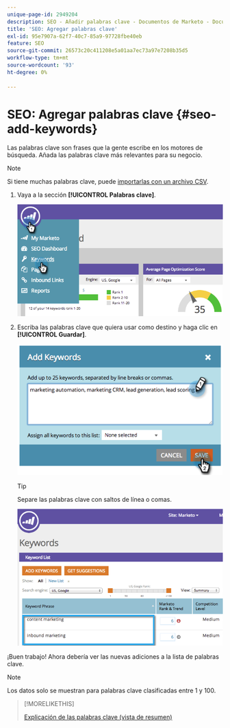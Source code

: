 ```yaml
---
unique-page-id: 2949204
description: SEO - Añadir palabras clave - Documentos de Marketo - Documentación del producto
title: 'SEO: Agregar palabras clave'
exl-id: 95e7907a-62f7-40c7-85a9-97728fbe40eb
feature: SEO
source-git-commit: 26573c20c411208e5a01aa7ec73a97e7208b35d5
workflow-type: tm+mt
source-wordcount: '93'
ht-degree: 0%

---
```


# SEO: Agregar palabras clave {#seo-add-keywords}

Las palabras clave son frases que la gente escribe en los motores de búsqueda. Añada las palabras clave más relevantes para su negocio.

>[!NOTE]
>
>Si tiene muchas palabras clave, puede [importarlas con un archivo CSV](/help/marketo/product-docs/additional-apps/seo/keywords/seo-importing-keywords-with-a-csv.md).

1. Vaya a la sección **[!UICONTROL Palabras clave]**.

   ![](assets/image2014-9-18-11-3a28-3a39.png)

1. Escriba las palabras clave que quiera usar como destino y haga clic en **[!UICONTROL Guardar]**.

   ![](assets/image2014-9-18-11-3a28-3a51.png)

   >[!TIP]
   >
   >Separe las palabras clave con saltos de línea o comas.

   ![](assets/image2014-9-18-11-3a29-3a12.png)

¡Buen trabajo! Ahora debería ver las nuevas adiciones a la lista de palabras clave.

>[!NOTE]
>
>Los datos solo se muestran para palabras clave clasificadas entre 1 y 100.

>[!MORELIKETHIS]
>
>[Explicación de las palabras clave (vista de resumen)](/help/marketo/product-docs/additional-apps/seo/keywords/seo-understanding-keywords.md)
